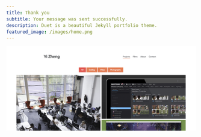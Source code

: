```yaml
---
title: Thank you
subtitle: Your message was sent successfully.
description: Duet is a beautiful Jekyll portfolio theme.
featured_image: /images/home.png
---
```


![](/images/home.png)
